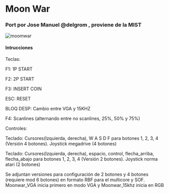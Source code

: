 # Moon War

### Port por Jose Manuel @delgrom , proviene de la MIST

![moomwar](https://user-images.githubusercontent.com/31018768/71640359-b14cdb80-2c88-11ea-8392-3729ae22ae56.jpg)


#### Intrucciones

Teclas:

F1: 1P START

F2: 2P START

F3: INSERT COIN

ESC: RESET

BLOQ DESP: Cambio entre VGA y 15KHZ

F4: Scanlines (alternando entre no scanlines, 25%, 50% y 75%)

Controles:

Teclado: Cursores(Izquierda, derecha), W A S D F para botones 1, 2, 3, 4 (Versión 4 botones). Joystick megadrive (4 botones)

Teclado: Cursores(Izquierda, derecha), espacio, control, flecha_arriba, flecha_abajo para botones 1, 2, 3, 4 (Versión 2 botones).
Joystick norma atari (2 botones)

Se adjuntan versiones para configuración de 2 botones y 4 botones (requiere mod 6 botones) en formato RBF para el multicore y SOF.
Moonwar_VGA inicia primero en modo VGA y Moonwar_15khz inicia en RGB
